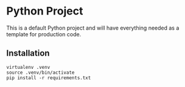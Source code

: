 # Python Project

This is a default Python project and will have everything needed as a template
for production code. 

## Installation

```
virtualenv .venv
source .venv/bin/activate
pip install -r requirements.txt
```